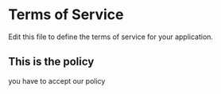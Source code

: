 # Terms of Service

Edit this file to define the terms of service for your application.

<article class="prose lg:prose-xl">
    <h1>
        This is the policy
    </h1>
    <p>
        you have to accept our policy
    </p>
</article>